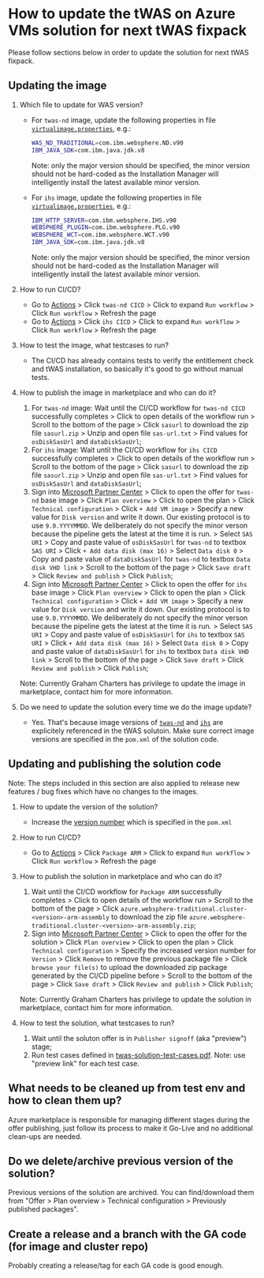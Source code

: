 # How to update the tWAS on Azure VMs solution for next tWAS fixpack

Please follow sections below in order to update the solution for next tWAS fixpack.

## Updating the image

1. Which file to update for WAS version?
   * For `twas-nd` image, update the following properties in file [`virtualimage.properties`](https://github.com/WASdev/azure.websphere-traditional.image/blob/master/twas-nd/src/main/scripts/virtualimage.properties#L14-L15), e.g.:

     ```bash
     WAS_ND_TRADITIONAL=com.ibm.websphere.ND.v90
     IBM_JAVA_SDK=com.ibm.java.jdk.v8
     ```

     Note: only the major version should be specified, the minor version should not be hard-coded as the Installation Manager will intelligently install the latest available minor version.

   * For `ihs` image, update the following properties in file [`virtualimage.properties`](https://github.com/WASdev/azure.websphere-traditional.image/blob/master/ihs/src/main/scripts/virtualimage.properties#L22-L25), e.g.:

     ```bash
     IBM_HTTP_SERVER=com.ibm.websphere.IHS.v90
     WEBSPHERE_PLUGIN=com.ibm.websphere.PLG.v90
     WEBSPHERE_WCT=com.ibm.websphere.WCT.v90
     IBM_JAVA_SDK=com.ibm.java.jdk.v8
     ```

     Note: only the major version should be specified, the minor version should not be hard-coded as the Installation Manager will intelligently install the latest available minor version.

1. How to run CI/CD?
   * Go to [Actions](https://github.com/WASdev/azure.websphere-traditional.image/actions) > Click `twas-nd CICD` > Click to expand `Run workflow` > Click `Run workflow` > Refresh the page
   * Go to [Actions](https://github.com/WASdev/azure.websphere-traditional.image/actions) > Click `ihs CICD` > Click to expand `Run workflow` > Click `Run workflow` > Refresh the page

1. How to test the image, what testcases to run?
   * The CI/CD has already contains tests to verify the entitlement check and tWAS installation, so basically it's good to go without manual tests.

1. How to publish the image in marketplace and who can do it?
   1. For `twas-nd` image: Wait until the CI/CD workflow for `twas-nd CICD` successfully completes > Click to open details of the workflow run > Scroll to the bottom of the page > Click `sasurl` to download the zip file `sasurl.zip` > Unzip and open file `sas-url.txt` > Find values for `osDiskSasUrl` and `dataDiskSasUrl`;
   1. For `ihs` image: Wait until the CI/CD workflow for `ihs CICD` successfully completes > Click to open details of the workflow run > Scroll to the bottom of the page > Click `sasurl` to download the zip file `sasurl.zip` > Unzip and open file `sas-url.txt` > Find values for `osDiskSasUrl` and `dataDiskSasUrl`;
   1. Sign into [Microsoft Partner Center](https://partner.microsoft.com/dashboard/commercial-marketplace/overview) > Click to open the offer for `twas-nd` base image > Click `Plan overview` > Click to open the plan > Click `Technical configuration` > Click `+ Add VM image` > Specify a new value for `Disk version` and write it down. Our existing protocol is to use `9.0.YYYYMMDD`. We deliberately do not specify the minor verson because the pipeline gets the latest at the time it is run.  > Select `SAS URI` > Copy and paste value of `osDiskSasUrl` for `twas-nd` to textbox `SAS URI` > Click `+ Add data disk (max 16)` > Select `Data disk 0` > Copy and paste value of `dataDiskSasUrl` for `twas-nd` to textbox `Data disk VHD link` > Scroll to the bottom of the page > Click `Save draft` > Click `Review and publish` > Click `Publish`;
   1. Sign into [Microsoft Partner Center](https://partner.microsoft.com/dashboard/commercial-marketplace/overview) > Click to open the offer for `ihs` base image > Click `Plan overview` > Click to open the plan > Click `Technical configuration` > Click `+ Add VM image` > Specify a new value for `Disk version` and write it down. Our existing protocol is to use `9.0.YYYYMMDD`. We deliberately do not specify the minor verson because the pipeline gets the latest at the time it is run.  > Select `SAS URI` > Copy and paste value of `osDiskSasUrl` for `ihs` to textbox `SAS URI` > Click `+ Add data disk (max 16)` > Select `Data disk 0` > Copy and paste value of `dataDiskSasUrl` for `ihs` to textbox `Data disk VHD link` > Scroll to the bottom of the page > Click `Save draft` > Click `Review and publish` > Click `Publish`;

   Note: Currently Graham Charters has privilege to update the image in marketplace, contact him for more information.

1. Do we need to update the solution every time we do the image update?
   * Yes. That's because image versions of [`twas-nd`](https://github.com/WASdev/azure.websphere-traditional.cluster/blob/master/pom.xml#L51) and [`ihs`](https://github.com/WASdev/azure.websphere-traditional.cluster/blob/master/pom.xml#L57) are explicitely referenced in the tWAS solutoin. Make sure correct image versions are specified in the `pom.xml` of the solution code.

## Updating and publishing the solution code

Note: The steps included in this section are also applied to release new features / bug fixes which have no changes to the images.

1. How to update the version of the solution?
   * Increase the [version number](https://github.com/WASdev/azure.websphere-traditional.cluster/blob/master/pom.xml#L23) which is specified in the `pom.xml`

1. How to run CI/CD?
   * Go to [Actions](https://github.com/WASdev/azure.websphere-traditional.cluster/actions) > Click `Package ARM` > Click to expand `Run workflow` > Click `Run workflow` > Refresh the page

1. How to publish the solution in marketplace and who can do it?
   1. Wait until the CI/CD workflow for `Package ARM` successfully completes > Click to open details of the workflow run > Scroll to the bottom of the page > Click `azure.websphere-traditional.cluster-<version>-arm-assembly` to download the zip file `azure.websphere-traditional.cluster-<version>-arm-assembly.zip`;
   1. Sign into [Microsoft Partner Center](https://partner.microsoft.com/dashboard/commercial-marketplace/overview) > Click to open the offer for the solution > Click `Plan overview` > Click to open the plan > Click `Technical configuration` > Specify the increased version number for `Version` > Click `Remove` to remove the previous package file > Click `browse your file(s)` to upload the downloaded zip package generated by the CI/CD pipeline before > Scroll to the bottom of the page > Click `Save draft` > Click `Review and publish` > Click `Publish`;

   Note: Currently Graham Charters has privilege to update the solution in marketplace, contact him for more information.

1. How to test the solution, what testcases to run?
   1. Wait until the soluton offer is in `Publisher signoff` (aka "preview") stage;
   1. Run test cases defined in [twas-solution-test-cases.pdf](twas-solution-test-cases.pdf). Note: use "preview link" for each test case.

## What needs to be cleaned up from test env and how to clean them up?

Azure marketplace is responsible for managing different stages during the offer publishing, just follow its process to make it Go-Live and no additional clean-ups are needed.

## Do we delete/archive previous version of the solution?

Previous versions of the solution are archived. You can find/download them from "Offer > Plan overview > Technical configuration > Previously published packages".

## Create a release and a branch with the GA code (for image and cluster repo)

Probably creating a release/tag for each GA code is good enough.
